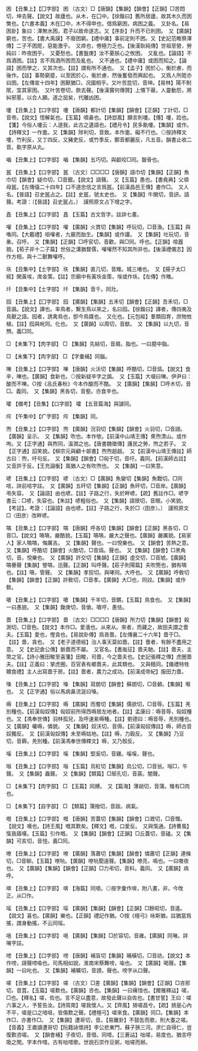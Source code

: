 <!-- { "loadSidebar": true } -->
困	【丑集上】【囗字部】	困	〔古文〕□【唐韻】【集韻】【韻會】【正韻】□苦悶切，坤去聲。【說文】故廬也。从木，在囗中。【徐鍇曰】舊所居廬，故其木久而困獘也。【六書本義】木在囗中，木不得申也，借爲窮困，病困之義。　又卦名。【易困卦】象曰：澤無水困，君子以致命遂志。又【序卦】升而不已則困。　又【廣韻】窮也，苦也。【書大禹謨】不廢困窮。【禮中庸】事前定則不困。又【史記范睢蔡澤傳】二子不困阸，惡能激乎。　又瘁也，倦極力乏也。【後漢耿純傳】世祖至營，勞純曰：昨夜困乎。　又憂愁也。【書盤庚】汝不憂朕心之攸困。　又亂也。【論語】不爲酒困。【註】言不爲酒所困而及亂也。　又不通也。【禮中庸】或困而知之。【論語】困而學之，又其次也。【註】謂有所不通也。　又【孟子】困於心，衡於慮，而後作。【註】事勢窮蹙，以至困於心，衡於慮，然後奮發而興起也。　又爲人所阸亦曰困。【左傳宣十四年】困獸猶□，况國相乎。又叶苦昆切，音坤。【易林】陽不制隂，宜其家困。　又叶苦卷切，款去聲。【後漢竇何傳贊】上惽下蔽，人靈動怨，將糾邪慝，以合人願。道之屈矣，代離凶困。

嚔	【丑集上】【口字部】	嚔	【唐韻】都計切【集韻】【韻會】【正韻】丁計切，□音帝。【說文】悟解氣也。【玉篇】噴鼻也。【詩邶風】願言則嚔。【傳】嚔，跲也。【箋】今俗人嚔云：人道我，此古之遺語也。【禮月令】民多鼽嚔。【集韻】或作。【詩釋文】一作疐。又【集韻】陟利切，音致。本作疐。礙不行也。◎按詩釋文嚔，竹利反，又丁四反，又豬吏反，或竹季反，鄭音都麗反，凡五音。韻書止收二音。鼽字原从丸。

嚙	【丑集上】【口字部】	嚙	【集韻】五巧切。與齩咬□同。齧骨也。

嚚	【丑集上】【口字部】	嚚	〔古文〕□□□□【唐韻】語巾切【集韻】【正韻】魚巾切【韻會】疑巾切，□音銀。【說文】語聲。　又【玉篇】愚也。【書堯典】父頑母嚚。【左傳僖二十四年】口不道忠信之言爲嚚。【前漢昌邑王傳】書作□。　又人名。【晉語】召史嚚占之。【註】史嚚，虢太史也。　又【集韻】牛閑切，音訮。語聲。考證：〔【晉語】召史嚚占。〕　謹照原文占下增之字。 

嚞	【丑集上】【口字部】	嚞	【玉篇】古文哲字。註詳七畫。

嚾	【丑集上】【口字部】	嚾	【廣韻】火貫切【集韻】呼玩切，□音渙。【玉篇】與喚同。【大戴禮】咀嚾者，九竅而胎生。【集韻】或作讙。　又【集韻】吐玩切，音彖。召呼。　又【集韻】【正韻】□呼官切，音歡。與□同。呼也。【正韻】喧囂貌。【荀子非十二子篇】世俗之溝猶瞀儒，嚾嚾然不知其所非也。【後漢禮儀志】因作方相，與十二獸舞嚾呼。

垁	【丑集中】【土字部】	垁	【集韻】直几切，音雉。城三堵也。　又【揚子太□經】閑黃埃，席金策。【註】宗廟中有黃垁金策，埃或作垁。【左傳】作雉。

圲	【丑集中】【土字部】	圲	【集韻】音千。同圱。

囮	【丑集上】【囗字部】	囮	【廣韻】【集韻】五禾切【韻會】【正韻】吾禾切，□音譌。【說文】譯也。率鳥者，繫生鳥以來之，名曰囮。【徐鍇曰】譯者，傳四夷及鳥獸之語。囮者，誘禽鳥也，卽今鳥媒也。　又化也。【元包經】羣類囮育，庶物甡植。【註】囮與吪同。化也。　又【廣韻】以周切，音猷。　又【集韻】以九切，音槱。義□同。

□	【未集下】【肉字部】	□	【集韻】先結切，音屑。脂也。一曰臆中脂。

□	【未集下】【肉字部】	□	【字彙補】同腦。

嚛	【丑集上】【口字部】	嚛	【唐韻】火沃切【集韻】呼酷切，□音熇。【說文】食辛，嚛也。【廣韻】食新也。◎按新疑辛字之譌。　又【玉篇】大啜曰嚛。伊尹曰：酸而不嚛。○按《呂氏春秋》今本作酸而不酷。　又【廣韻】【集韻】□呼木切，音□。義同。　又【集韻】黑各切，音壑。亦食辛也。

嚯	【備考】【丑集】【口字部】	嚯	【五音篇海】與謔同。

疞	【午集中】【疒字部】	疞	【集韻】同。

喣	【丑集上】【口字部】	喣	【廣韻】況羽切【集韻】【韻會】火羽切，□音詡。【廣韻】呈示。　又【集韻】吹也。本作欨。【前漢中山靖王傳】衆喣漂山。或作呴。又【正字通】與煦同，溫潤之也。【唐書魏徵傳】護民之勞，喣之若子。　又【正字通】諂笑貌。【柳宗元與顧十郞書】喣喣趄趄。　又【前漢中山靖王傳註】師古曰：喣，吁句反。　又【集韻】【韻會】□匈于切，音吁。義同。【前漢師古註】又音許于反。【王充論衡】風猶人之有吹喣也。　又【集韻】一曰笑意。

喭	【丑集上】【口字部】	喭	〔古文〕□【廣韻】魚變切【集韻】魚戰切。□同唁，詳前唁字註。　又【廣韻】五旰切【集韻】【正韻】魚旰切，□音岸。【廣韻】弔失容。　又【論語】由也喭。【註】子路之行，失於畔喭。【疏】舊註作□。喭字書云：□喭，失容也。【朱註】喭粗俗也。　又【集韻】語限切，音眼。小笑貌。【考証】。考證：〔【論語】由也喭。【註】子路之行，失於□〈田彦〉。〕　謹照原文□〈田彦〉改畔喭。 

嗃	【丑集上】【口字部】	嗃	【唐韻】呼各切【集韻】【韻會】【正韻】黑各切，□音□。【說文】嗃嗃，嚴酷貌。【玉篇】嗃嗃，嚴大之聲也。【廣韻】嚴厲貌。【易家人】家人嗃嗃，悔厲吉。　又【集韻】聲也。一曰悅樂也。　又【韻會】苦熱之意。　又【集韻】呼酷切【韻會】火酷切，□音熇。聲也。　又【集韻】【韻會】□黑角切，音。悅樂也。　又【廣韻】許交切【集韻】【正韻】虛交切，□音虓。【廣韻】嗃謈聲【集韻】謍嗃，迅聲。【正韻】叫呼聲。【莊子則陽篇】夫吹筦也，猶有嗃也。【註】嗃，管聲。　又【集韻】孝狡切。與哮同。大呼也。　又【廣韻】呼敎切【集韻】【韻會】【正韻】許敎切，□音孝。【廣韻】大□也，同詨。【集韻】或作敎。

嗆	【丑集上】【口字部】	嗆	【集韻】千羊切，音鏘。【玉篇】鳥食也。　又【集韻】一曰愚貌。　又【集韻】鋤庚切，音傖。嗆哼，愚怯。

嗇	【丑集上】【口字部】	嗇	〔古文〕□□□□【唐韻】所力切【集韻】【韻會】殺測切，□音色。【說文】本作□。愛濇也。从來从。來者，而藏之，故田夫謂之嗇夫。【玉篇】愛也，慳貪也。【易說卦傳】爲吝嗇。【左傳襄二十六年】嗇于□。【註】嗇，貪也。　又【老子道德經】治人事天莫如嗇。【註】嗇者，有餘不盡用之意。　又【史記倉公傳】脈嗇而不屬。　又官名。【書胤征】嗇夫馳。【註】嗇夫，主幣之官。【詩小雅田畯至喜箋】田畯，司嗇，今之嗇夫也。【史記張釋之傳】虎圈嗇夫。【註】正義曰：掌虎圈，百官表有鄉嗇夫，此其類也。　又與穡同。【儀禮特牲饋食禮】主人出寫嗇于房。【註】嗇者，農力之成功。【前漢成帝紀】服田力嗇。

嗓	【丑集上】【口字部】	嗓	【集韻】寫朗切【韻會】蘇朗切，□音顙。【集韻】喉也。　又【正字通】俗以馬病鼻流涎曰嗓。

嗕	【丑集上】【口字部】	嗕	【廣韻】而蜀切【集韻】儒欲切，□音辱。【玉篇】羌別種也。【前漢匈奴傳】匈奴前所得西嗕居左地者。【註】孟康曰：嗕音辱，匈奴種也。又【馮奉世傳】羽林孤兒，及呼速絫嗕種。【註】劉德曰：嗕音辱，羌別種也。　又【廣韻】囑嗕，憐貌。　又【集韻】奴沃切，音傉。【前漢匈奴傳註】嗕，師古音奴獨反。　又【前漢匈奴傳】未至嗕姑地。【註】嗕，力穀反。　又【集韻】乃豆切，音耨。羌別種。【前漢馮奉世傳釋文】嗕，又乃彀反。

嗘	【丑集上】【口字部】	嗘	【集韻】堅奚切，音雞。嗘嗘，聲也。

嗡	【丑集上】【口字部】	嗡	【玉篇】烏紅切【集韻】烏公切，□音翁。嗡□，牛聲。　又【集韻】蟲聲。　又【集韻】【類篇】□鄔孔切，音蓊。闇聲。

□	【未集下】【肉字部】	□	【玉篇】同膊。　又【篇海】薄胡切，音蒲。雉有□肉也。

□	【未集下】【自字部】	□	【類篇】蒲撥切，音跋。病氣。

嘅	【丑集上】【口字部】	嘅	【唐韻】苦蓋切【集韻】【韻會】口漑切，□音慨。【說文】嘆也。【詩王風】嘅其歎矣。【釋文】嘅，口愛反。　又與愾通。【詩曹風】愾我寤嘆。【玉篇】引作嘅。　又【集韻】【韻會】【正韻】□丘蓋切，音磕。又【集韻】可亥切，音愷。義□同。

嘹	【丑集上】【口字部】	嘹	【廣韻】落蕭切【集韻】【韻會】憐蕭切【正韻】連條切，□音聊。【玉篇】嘹喨。【廣韻】嘹喨聞遠聲。【集韻】嘹亮，鳴也。一曰噭夜也。　又【廣韻】【集韻】【韻會】【正韻】□力弔切，音料。義同。　又【廣韻】病呼。

喯	【丑集上】【口字部】	喯	【海篇】同噴。◎按字彙作喯，附八畫，非。今攺正。从□作。

嗂	【丑集上】【口字部】	嗂	【廣韻】【集韻】【韻會】【正韻】□餘昭切，音遙。【說文】喜也。【廣韻】樂也。【正韻】禮記作猶。○按《檀弓》咏斯猶，註猶當爲搖，謂身動搖，不云同嗂。

嗈	【丑集上】【口字部】	嗈	【廣韻】【集韻】□於容切，音雍。【廣韻】同噰。詳噰字註。

嗙	【丑集上】【口字部】	嗙	【唐韻】補盲切【集韻】晡橫切，□音祊。【說文】本作嗙，謌聲嗙喩也。司馬相如說，淮南宋蔡舞嗙，喩也。　又【廣韻】喝聲。【集韻】一曰叱也。　又【集韻】補曠切，音謗。聲也。嗙字从口聲。

嗟	【丑集上】【口字部】	嗟	〔古文〕□差【廣韻】【集韻】【韻會】【正韻】□咨邪切，音罝。【玉篇】嗟歎也。【廣韻】咨也。【集韻】一曰痛惜也。【爾雅釋詁】嗟，□也。【釋名】嗟，佐也。言不足以盡意，故發此聲以自佐也。【書甘誓】王曰：嗟六事之人，予誓告汝。【詩周南】嗟我懷人。又【齊風】猗嗟昌兮。【疏】猗是心內不平，嗟是口之喑咀，皆傷歎之聲。【禮檀弓】嗟來食。【廣韻】同□。【集韻】本作□，亦書作□。　又【集韻】遭哥切，音。【易離卦】不鼓缶而歌，則大耋之嗟。【音義】王肅讀遭哥切【阮籍詠懷詩】李公悲東門，蘇子狹三河。求仁自得仁，豈復歎咨嗟。　又【韻會補】子夜切，音借。同唶。【三蒼詁】咄嗟，易度也。猶言呼吸之閒。字本作唶。古有咄唶歌。世說石崇作豆粥，咄嗟而辦。

